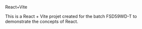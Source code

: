 React+Vite

This is a React + Vite projet created for the batch FSD59WD-T to demonstrate the concepts of React.